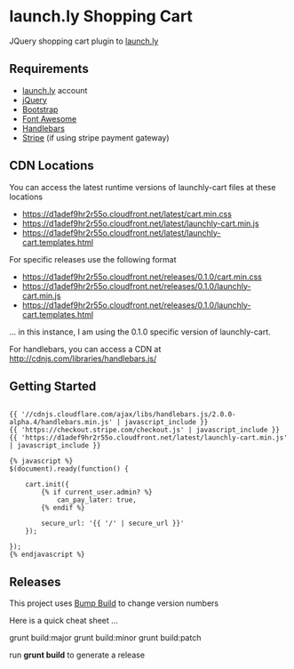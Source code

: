 # launch.ly Shopping Cart

JQuery shopping cart plugin to [launch.ly](http://launch.ly)


## Requirements

- [launch.ly](http://launch.ly) account
- [jQuery](http://jquery.com)
- [Bootstrap](http://getbootstrap.com)
- [Font Awesome](http://fortawesome.github.io/Font-Awesome/)
- [Handlebars](https://github.com/wycats/handlebars.js)
- [Stripe](http://stripe.com) (if using stripe payment gateway)


## CDN Locations

You can access the latest runtime versions of launchly-cart files at these locations

- https://d1adef9hr2r55o.cloudfront.net/latest/cart.min.css
- https://d1adef9hr2r55o.cloudfront.net/latest/launchly-cart.min.js
- https://d1adef9hr2r55o.cloudfront.net/latest/launchly-cart.templates.html

For specific releases use the following format

- https://d1adef9hr2r55o.cloudfront.net/releases/0.1.0/cart.min.css
- https://d1adef9hr2r55o.cloudfront.net/releases/0.1.0/launchly-cart.min.js
- https://d1adef9hr2r55o.cloudfront.net/releases/0.1.0/launchly-cart.templates.html

... in this instance, I am using the 0.1.0 specific version of launchly-cart.


For handlebars, you can access a CDN at http://cdnjs.com/libraries/handlebars.js/


## Getting Started

~~~~

{{ '//cdnjs.cloudflare.com/ajax/libs/handlebars.js/2.0.0-alpha.4/handlebars.min.js' | javascript_include }}
{{ 'https://checkout.stripe.com/checkout.js' | javascript_include }}
{{ 'https://d1adef9hr2r55o.cloudfront.net/latest/launchly-cart.min.js' | javascript_include }}

{% javascript %}
$(document).ready(function() {

	cart.init({
		{% if current_user.admin? %}
			can_pay_later: true,
		{% endif %}

		secure_url:	'{{ '/' | secure_url }}'
	});

});
{% endjavascript %}
~~~~


## Releases

This project uses [Bump Build](https://github.com/blueimp/grunt-bump-build-git) to change version numbers

Here is a quick cheat sheet ...

grunt build:major
grunt build:minor
grunt build:patch

run **grunt build** to generate a release
